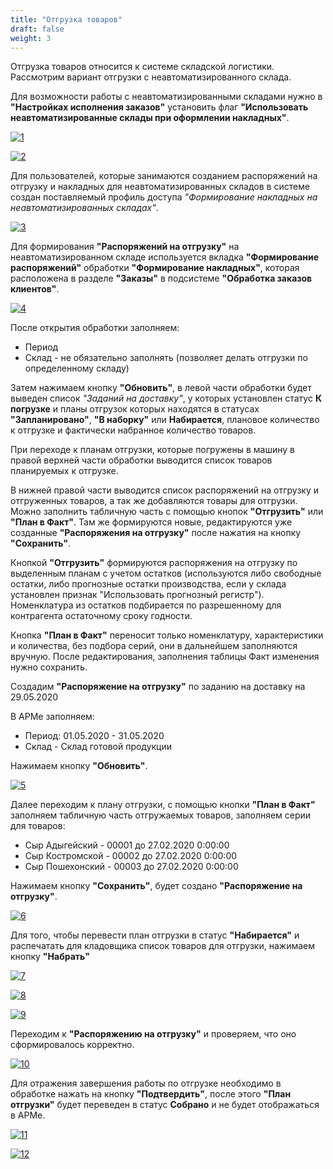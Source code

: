 ```yaml
---
title: "Отгрузка товаров"
draft: false
weight: 3
---
```


Отгрузка товаров относится к системе складской логистики. Рассмотрим вариант отгрузки с неавтоматизированного склада.

Для возможности работы с неавтоматизированными складами нужно в **"Настройках исполнения заказов"** установить флаг **"Использовать неавтоматизированные склады при оформлении накладных"**.

[![1][1]][1]

[![2][2]][2]

Для пользователей, которые занимаются созданием распоряжений на отгрузку и накладных для неавтоматизированных складов в системе создан поставляемый профиль доступа *"Формирование накладных на неавтоматизированных складах"*.

[![3][3]][3]

Для формирования **"Распоряжений на отгрузку"** на неавтоматизированном складе используется вкладка **"Формирование распоряжений"** обработки **"Формирование накладных"**, которая расположена в разделе **"Заказы"** в подсистеме **"Обработка заказов клиентов"**.

[![4][4]][4]

После открытия обработки заполняем:

- Период
- Склад - не обязательно заполнять (позволяет делать отгрузки по определенному складу)

Затем нажимаем кнопку **"Обновить"**, в левой части обработки будет выведен список *"Заданий на доставку"*, у которых установлен статус **К погрузке** и планы отгрузок которых находятся в статусах **"Запланировано"**, **"В наборку"** или **Набирается**, плановое количество к отгрузке и фактически набранное количество товаров.

При переходе к планам отгрузки, которые погружены в машину в правой верхней части обработки выводится список товаров планируемых к отгрузке.

В нижней правой части выводится список распоряжений на отгрузку и отгруженных товаров, а так же добавляются товары для отгрузки. Можно заполнить табличную часть с помощью кнопок **"Отгрузить"** или **"План в Факт"**. Там же формируются новые, редактируются уже созданные **"Распоряжения на отгрузку"** после нажатия на кнопку **"Сохранить"**.

Кнопкой **"Отгрузить"** формируются распоряжения на отгрузку по выделенным планам с учетом остатков (используются либо свободные остатки, либо прогнозные остатки производства, если у склада установлен признак "Использовать прогнозный регистр"). Номенклатура из остатков подбирается по разрешенному для контрагента остаточному сроку годности.

Кнопка **"План в Факт"** переносит только номенклатуру, характеристики и количества, без подбора серий, они в дальнейшем заполняются вручную. После редактирования, заполнения таблицы Факт изменения нужно сохранить.

Создадим **"Распоряжение на отгрузку"** по заданию на доставку на 29.05.2020

В АРМе заполняем:

- Период: 01.05.2020 - 31.05.2020
- Склад - Склад готовой продукции

Нажимаем кнопку **"Обновить"**.

[![5][5]][5]

Далее переходим к плану отгрузки, с помощью кнопки **"План в Факт"** заполняем табличную часть отгружаемых товаров, заполняем серии для товаров:

- Сыр Адыгейский - 00001 до 27.02.2020 0:00:00
- Сыр Костромской - 00002 до 27.02.2020 0:00:00
- Сыр Пошехонский - 00003 до 27.02.2020 0:00:00

Нажимаем кнопку **"Сохранить"**, будет создано **"Распоряжение на отгрузку"**.

[![6][6]][6]

Для того, чтобы перевести план отгрузки в статус **"Набирается"** и распечатать для кладовщика список товаров для отгрузки, нажимаем кнопку **"Набрать"**

[![7][7]][7]

[![8][8]][8]

[![9][9]][9]

Переходим к **"Распоряжению на отгрузку"** и проверяем, что оно сформировалось корректно.

[![10][10]][10]

Для отражения завершения работы по отгрузке необходимо в обработке нажать на кнопку **"Подтвердить"**, после этого **"План отгрузки"** будет переведен в статус **Собрано** и не будет отображаться в АРМе.

[![11][11]][11]

[![12][12]][12]

[1]: 1.png
[2]: 2.png
[3]: 3.png
[4]: 4.png
[5]: 5.png
[6]: 6.png
[7]: 7.png
[8]: 8.png
[9]: 9.png
[10]: 10.png
[11]: 11.png
[12]: 12.png